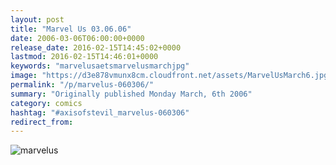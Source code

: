 ```yaml
---
layout: post
title: "Marvel Us 03.06.06"
date: 2006-03-06T06:00:00+0000
release_date: 2016-02-15T14:45:02+0000
lastmod: 2016-02-15T14:46:01+0000
keywords: "marvelusaetsmarvelusmarchjpg"
image: "https://d3e878vmunx8cm.cloudfront.net/assets/MarvelUsMarch6.jpg"
permalink: "/p/marvelus-060306/"
summary: "Originally published Monday March, 6th 2006"
category: comics
hashtag: "#axisofstevil_marvelus-060306"
redirect_from:
---
```


![marvelus](https://d3e878vmunx8cm.cloudfront.net/assets/MarvelUsMarch6.jpg)
